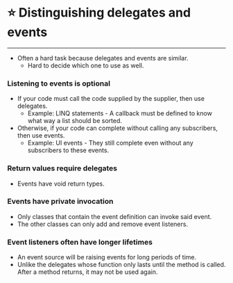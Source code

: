 # ⭐ Distinguishing delegates and events

---

- Often a hard task because delegates and events are similar.
    - Hard to decide which one to use as well.

### Listening to events is optional

- If your code must call the code supplied by the supplier, then use delegates.
    - Example: LINQ statements - A callback must be defined to know what way a list should be sorted.
- Otherwise, if your code can complete without calling any subscribers, then use events.
    - Example: UI events - They still complete even without any subscribers to these events.

### Return values require delegates

- Events have void return types.

### Events have private invocation

- Only classes that contain the event definition can invoke said event.
- The other classes can only add and remove event listeners.

### Event listeners often have longer lifetimes

- An event source will be raising events for long periods of time.
- Unlike the delegates whose function only lasts until the method is called. After a method returns, it may not be used again.